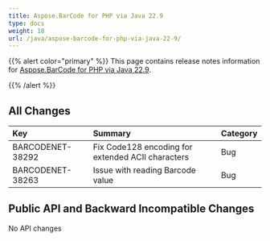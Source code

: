 ```yaml
---
title: Aspose.BarCode for PHP via Java 22.9
type: docs
weight: 18
url: /java/aspose-barcode-for-php-via-java-22-9/
---
```


{{% alert color="primary" %}}
This page contains release notes information for [Aspose.BarCode for PHP via Java 22.9](https://downloads.aspose.com/barcode/php/new-releases/aspose.barcode-for-php-via-java-22.9/).

{{% /alert %}} 
## **All Changes**

|**Key**|**Summary**|**Category**|
| :- | :- | :- |
|BARCODENET-38292|Fix Code128 encoding for extended ACII characters|Bug|
|BARCODENET-38263|Issue with reading Barcode value|Bug|

## **Public API and Backward Incompatible Changes**

No API changes
